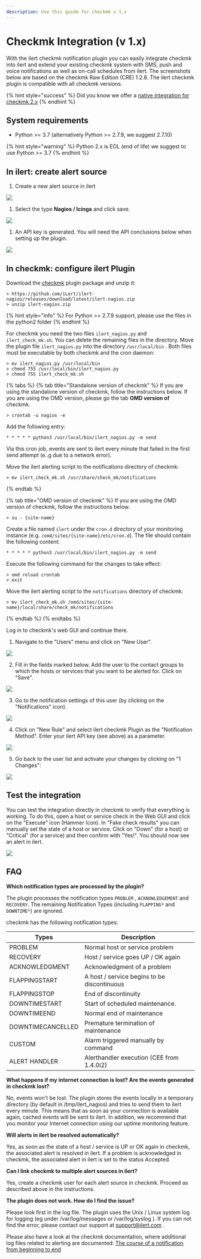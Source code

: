 ```yaml
---
description: Use this guide for checkmk v 1.x
---
```


# Checkmk Integration (v 1.x)

With the ilert checkmk notification plugin you can easily integrate checkmk into ilert and extend your existing checkmk system with SMS, push and voice notifications as well as on-call schedules from ilert. The screenshots below are based on the checkmk Raw Edition (CRE) 1.2.8. The ilert checkmk plugin is compatible with all checkmk versions.

{% hint style="success" %}
Did you know we offer a [native integration for checkmk 2.x](native.md)
{% endhint %}

## System requirements

* Python >= 3.7 (alternatively Python >= 2.7.9, we suggest 2.7.10)

{% hint style="warning" %}
Python 2.x is EOL (end of life) we suggest to use Python >= 3.7
{% endhint %}

## In ilert: create alert source <a href="#create-alarm-source" id="create-alarm-source"></a>

1. Create a new alert source in ilert

![](<../../.gitbook/assets/mk1 (1).png>)

1. Select the type **Nagios / Icinga** and click save.

![](../../.gitbook/assets/mk2.png)

1. An API key is generated. You will need the API conclusions below when setting up the plugin.

![](../../.gitbook/assets/mk3.png)

## In checkmk: configure ilert Plugin <a href="#configure-ilert-plugin" id="configure-ilert-plugin"></a>

Download the [checkmk](https://github.com/iLert/ilert-nagios) plugin package and unzip it:

```
> https://github.com/iLert/ilert-nagios/releases/download/latest/ilert-nagios.zip
> unzip ilert-nagios.zip
```

{% hint style="info" %}
For Python >= 2.7.9 support, please use the files in the python2 folder
{% endhint %}

For checkmk you need the two files `ilert_nagios.py` and `ilert_check_mk.sh`. You can delete the remaining files in the directory. Move the plugin file `ilert_nagios.py` into the directory `/usr/local/bin` . Both files must be executable by both checkmk and the cron daemon:

```
> mv ilert_nagios.py /usr/local/bin
> chmod 755 /usr/local/bin/ilert_nagios.py
> chmod 755 ilert_check_mk.sh
```

{% tabs %}
{% tab title="Standalone version of checkmk" %}
If you are using the standalone version of checkmk, follow the instructions below. If you are using the OMD version, please go the tab **OMD version of** checkmk.

```
> crontab -u nagios -e
```

Add the following entry:

```
* * * * * python3 /usr/local/bin/ilert_nagios.py -m send
```

Via this cron job, events are sent to ilert every minute that failed in the first send attempt (e..g due to a network error).

Move the ilert alerting script to the notifications directory of checkmk:

```
> mv ilert_check_mk.sh /usr/share/check_mk/notifications
```
{% endtab %}

{% tab title="OMD version of checkmk" %}
If you are using the OMD version of checkmk, follow the instructions below.

```
> su - {site-name}
```

Create a file named `ilert` under the `cron.d` directory of your monitoring instance (e.g. `/omd/sites/{site-name}/etc/cron.d`). The file should contain the following content:

```
* * * * * python3 /usr/local/bin/ilert_nagios.py -m send
```

Execute the following command for the changes to take effect:

```
> omd reload crontab 
> exit
```

Move the ilert alerting script to the `notifications` directory of checkmk:

```
> mv ilert_check_mk.sh /omd/sites/{site-name}/local/share/check_mk/notifications
```
{% endtab %}
{% endtabs %}

Log in to checkmk's web GUI and continue there.

1. Navigate to the "Users" menu and click on "New User".

![](../../.gitbook/assets/mk4.jpg)

2. Fill in the fields marked below. Add the user to the contact groups to which the hosts or services that you want to be alerted for. Click on "Save".

![](../../.gitbook/assets/mk5.jpg)

3. Go to the notification settings of this user (by clicking on the "Notifications" icon).

![](../../.gitbook/assets/mk6.jpg)

4. Click on "New Rule" and select ilert checkmk Plugin as the "Notification Method". Enter your ilert API key (see above) as a parameter.

![](../../.gitbook/assets/mk7.jpg)

5. Go back to the user list and activate your changes by clicking on "1 Changes":

![](../../.gitbook/assets/mk8.jpg)

## Test the integration <a href="#test" id="test"></a>

You can test the integration directly in checkmk to verify that everything is working. To do this, open a host or service check in the Web GUI and click on the "Execute" icon (Hammer Icon). In "Fake check results" you can manually set the state of a host or service. Click on "Down" (for a host) or "Critical" (for a service) and then confirm with "Yes!". You should now see an alert in ilert.

![](../../.gitbook/assets/mk9.jpg)

## FAQ <a href="#faq" id="faq"></a>

**Which notification types are processed by the plugin?**

The plugin processes the notification types `PROBLEM` , `ACKNOWLEDGEMENT` and `RECOVERY`. The remaining Notification Types (including `FLAPPING*` and `DOWNTIME*`) are ignored.

checkmk has the following notification types:

| Types             | Description                                 |
| ----------------- | ------------------------------------------- |
| PROBLEM           | Normal host or service problem              |
| RECOVERY          | Host / service goes UP / OK again           |
| ACKNOWLEDGMENT    | Acknowledgment of a problem                 |
| FLAPPINGSTART     | A host / service begins to be discontinuous |
| FLAPPINGSTOP      | End of discontinuity                        |
| DOWNTIMESTART     | Start of scheduled maintenance.             |
| DOWNTIMEEND       | Normal end of maintenance                   |
| DOWNTIMECANCELLED | Premature termination of maintenance        |
| CUSTOM            | Alarm triggered manually by command         |
| ALERT HANDLER     | Alerthandler execution (CEE from 1.4.0i2)   |

**What happens if my internet connection is lost? Are the events generated in checkmk lost?**

No, events won't be lost. The plugin stores the events locally in a temporary directory (by default in /tmp/ilert\_nagios) and tries to send them to ilert every minute. This means that as soon as your connection is available again, cached events will be sent to ilert. In addition, we recommend that you monitor your Internet connection using our uptime monitoring feature.

**Will alerts in ilert be resolved automatically?**

Yes, as soon as the state of a host / service is UP or OK again in checkmk, the associated alert is resolved in ilert. If a problem is acknowledged in checkmk, the associated alert in ilert is set to the status Accepted.

**Can I link checkmk to multiple alert sources in ilert?**

Yes, create a checkmk user for each alert source in checkmk. Proceed as described above in the instructions.

**The plugin does not work. How do I find the issue?**

Please look first in the log file. The plugin uses the Unix / Linux system log for logging (eg under /var/log/messages or /var/log/syslog ). If you can not find the error, please contact our support at [support@ilert.com](mailto:support@ilert.com) .

Please also have a look at the checkmk documentation, where additional log files related to alerting are documented: [The course of a notification from beginning to end](https://checkmk.com/cms\_notifications.html#The%20course%20of%20a%20notification%20from%20beginning%20to%20end)
